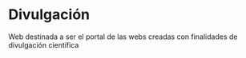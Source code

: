 # Divulgación
Web destinada a ser el portal de las webs creadas con finalidades de divulgación científica
